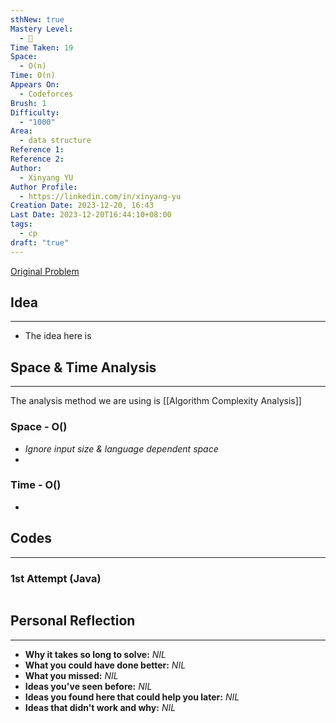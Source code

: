 ```yaml
---
sthNew: true
Mastery Level:
  - 📗
Time Taken: 19
Space:
  - O(n)
Time: O(n)
Appears On:
  - Codeforces
Brush: 1
Difficulty:
  - "1000"
Area:
  - data structure
Reference 1: 
Reference 2: 
Author:
  - Xinyang YU
Author Profile:
  - https://linkedin.com/in/xinyang-yu
Creation Date: 2023-12-20, 16:43
Last Date: 2023-12-20T16:44:10+08:00
tags:
  - cp
draft: "true"
---
```

[Original Problem](https://codeforces.com/contest/1593/problem/D1)
## Idea
---
- The idea here is 


## Space & Time Analysis
---
The analysis method we are using is [[Algorithm Complexity Analysis]]
### Space - O()
- *Ignore input size & language dependent space*
- 
### Time - O()
- 
 

## Codes
---
### 1st Attempt (Java)
```java

```

## Personal Reflection
---
- **Why it takes so long to solve:** *NIL*
- **What you could have done better:** *NIL*
- **What you missed:** *NIL*
- **Ideas you've seen before:** *NIL*
- **Ideas you found here that could help you later:** *NIL*
- **Ideas that didn't work and why:** *NIL*